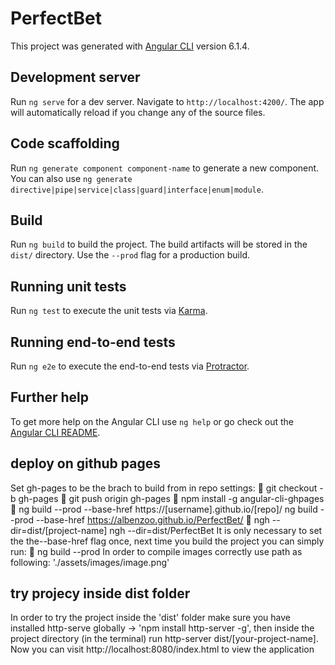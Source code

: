 # PerfectBet

This project was generated with [Angular CLI](https://github.com/angular/angular-cli) version 6.1.4.

## Development server

Run `ng serve` for a dev server. Navigate to `http://localhost:4200/`. The app will automatically reload if you change any of the source files.

## Code scaffolding

Run `ng generate component component-name` to generate a new component. You can also use `ng generate directive|pipe|service|class|guard|interface|enum|module`.

## Build

Run `ng build` to build the project. The build artifacts will be stored in the `dist/` directory. Use the `--prod` flag for a production build.

## Running unit tests

Run `ng test` to execute the unit tests via [Karma](https://karma-runner.github.io).

## Running end-to-end tests

Run `ng e2e` to execute the end-to-end tests via [Protractor](http://www.protractortest.org/).

## Further help

To get more help on the Angular CLI use `ng help` or go check out the [Angular CLI README](https://github.com/angular/angular-cli/blob/master/README.md).

## deploy on github pages
Set gh-pages to be the brach to build from in repo settings:
🌹  git checkout -b gh-pages
🌹  git push origin gh-pages
🌹  npm install -g angular-cli-ghpages
🌹  ng build --prod --base-href https://[username].github.io/[repo]/
    ng build --prod --base-href https://albenzoo.github.io/PerfectBet/
🌹  ngh --dir=dist/[project-name]
    ngh --dir=dist/PerfectBet
It is only necessary to set the the--base-href flag once, next time you build the project you can simply run:
🌹  ng build --prod
In order to compile images correctly use path as following:
'./assets/images/image.png'

## try projecy inside dist folder
In order to try the project inside the 'dist' folder make sure you have installed http-serve globally -> 'npm install http-server -g', then inside the project directory (in the terminal) run
http-server dist/[your-project-name]. Now you can visit http://localhost:8080/index.html to view the application
